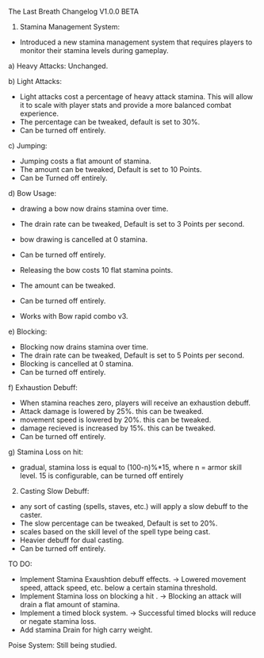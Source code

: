 The Last Breath Changelog V1.0.0 BETA

1) Stamina Management System:
- Introduced a new stamina management system that requires players to monitor their stamina levels during gameplay.

a) Heavy Attacks:
Unchanged.

b) Light Attacks:
- Light attacks cost a percentage of heavy attack stamina. This will allow it to scale with player stats and provide a more balanced combat experience.
- The percentage can be tweaked, default is set to 30%.
- Can be turned off entirely.

c) Jumping:
- Jumping costs a flat amount of stamina.
- The amount can be tweaked, Default is set to 10 Points.
- Can be Turned off entirely.

d) Bow Usage:
- drawing a bow now drains stamina over time.
- The drain rate can be tweaked, Default is set to 3 Points per second.
- bow drawing is cancelled at 0 stamina.
- Can be turned off entirely.

- Releasing the bow costs 10 flat stamina points.
- The amount can be tweaked.
- Can be turned off entirely.
- Works with Bow rapid combo v3.

e) Blocking:
- Blocking now drains stamina over time.
- The drain rate can be tweaked, Default is set to 5 Points per second.
- Blocking is cancelled at 0 stamina.
- Can be turned off entirely.

f) Exhaustion Debuff:
- When stamina reaches zero, players will receive an exhaustion debuff.
- Attack damage is lowered by 25%. this can be tweaked.
- movement speed is lowered by 20%. this can be tweaked.
- damage recieved is increased by 15%. this can be tweaked.
- Can be turned off entirely.

g) Stamina Loss on hit:
- gradual, stamina loss is equal to (100-n)%*15, where n = armor skill level. 15 is configurable, can be turned off entirely

2) Casting Slow Debuff:
- any sort of casting (spells, staves, etc.) will apply a slow debuff to the caster.
- The slow percentage can be tweaked, Default is set to 20%.
- scales based on the skill level of the spell type being cast.
- Heavier debuff for dual casting.
- Can be turned off entirely.


TO DO:
- Implement Stamina Exaushtion debuff effects. -> Lowered movement speed, attack speed, etc. below a certain stamina threshold.
- Implement Stamina loss on blocking a hit . -> Blocking an attack will drain a flat amount of stamina.
- Implement a timed block system. -> Successful timed blocks will reduce or negate stamina loss.
- Add stamina Drain for high carry weight.


Poise System: Still being studied.

